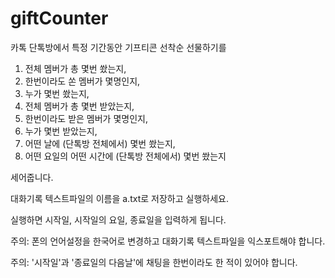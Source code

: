 # giftCounter
카톡 단톡방에서 특정 기간동안 기프티콘 선착순 선물하기를 
1. 전체 멤버가 총 몇번 쐈는지, 
2. 한번이라도 쏜 멤버가 몇명인지,
3. 누가 몇번 쐈는지, 
4. 전체 멤버가 총 몇번 받았는지,
5. 한번이라도 받은 멤버가 몇명인지,
6. 누가 몇번 받았는지, 
7. 어떤 날에 (단톡방 전체에서) 몇번 쐈는지,
8. 어떤 요일의 어떤 시간에 (단톡방 전체에서) 몇번 쐈는지

세어줍니다.

대화기록 텍스트파일의 이름을 a.txt로 저장하고 실행하세요.

실행하면 시작일, 시작일의 요일, 종료일을 입력하게 됩니다.

주의: 폰의 언어설정을 한국어로 변경하고 대화기록 텍스트파일을 익스포트해야 합니다.

주의: '시작일'과 '종료일의 다음날'에 채팅을 한번이라도 한 적이 있어야 합니다.

